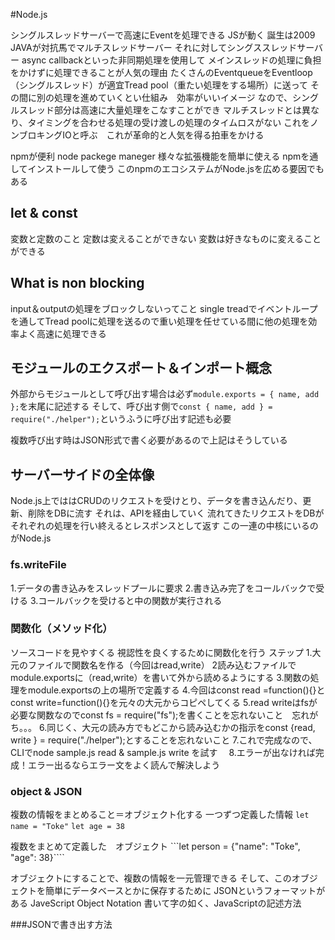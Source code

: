 #Node.js

シングルスレッドサーバーで高速にEventを処理できる
JSが動く
誕生は2009
JAVAが対抗馬でマルチスレッドサーバー
それに対してシングススレッドサーバー
async callbackといった非同期処理を使用して
メインスレッドの処理に負担をかけずに処理できることが人気の理由
たくさんのEventqueueをEventloop（シングルスレッド）が適宜Tread pool（重たい処理をする場所）に送って
その間に別の処理を進めていくとい仕組み　効率がいいイメージ
なので、シングルスレッド部分は高速に大量処理をこなすことができ
マルチスレッドとは異なり、タイミングを合わせる処理の受け渡しの処理のタイムロスがない
これをノンブロキングIOと呼ぶ　これが革命的と人気を得る拍車をかける

npmが便利
node packege maneger
様々な拡張機能を簡単に使える
npmを通してインストールして使う
このnpmのエコシステムがNode.jsを広める要因でもある

## let & const
変数と定数のこと
定数は変えることができない
変数は好きなものに変えることができる


## What is non blocking 
input＆outputの処理をブロックしないってこと
single treadでイベントループを通してTread poolに処理を送るので重い処理を任せている間に他の処理を効率よく高速に処理できる


## モジュールのエクスポート＆インポート概念
外部からモジュールとして呼び出す場合は必ず```module.exports = { name, add };```を末尾に記述する
そして、呼び出す側で```const { name, add } = require("./helper");```というふうに呼び出す記述も必要

複数呼び出す時はJSON形式で書く必要があるので上記はそうしている



## サーバーサイドの全体像
Node.js上でははCRUDのリクエストを受けとり、データを書き込んだり、更新、削除をDBに流す
それは、APIを経由していく
流れてきたリクエストをDBがそれぞれの処理を行い終えるとレスポンスとして返す
この一連の中核にいるのがNode.js


### fs.writeFile
1.データの書き込みをスレッドプールに要求
2.書き込み完了をコールバックで受ける
3.コールバックを受けると中の関数が実行される


### 関数化（メソッド化）
ソースコードを見やすくる
視認性を良くするために関数化を行う
ステップ
1.大元のファイルで関数名を作る（今回はread,write）
2読み込むファイルでmodule.exportsに（read,write）を書いて外から読めるようにする
3.関数の処理をmodule.exportsの上の場所で定義する
4.今回はconst read =function(){}とconst write=function(){}を元々の大元からコピペしてくる
5.read writeはfsが必要な関数なのでconst fs = require("fs");を書くことを忘れないこと　忘れがち。。。
6.同じく、大元の読み方でもどこから読み込むかの指示をconst {read, write } = require("./helper");とすることを忘れないこと
7.これで完成なので、CLIでnode sample.js read & sample.js write を試す　
8.エラーが出なければ完成！エラー出るならエラー文をよく読んで解決しよう

### object & JSON
複数の情報をまとめること＝オブジェクト化する
一つずつ定義した情報
```let name = "Toke"```
```let age = 38```

複数をまとめて定義した　オブジェクト
```let person = {"name": "Toke", "age": 38}````

オブジェクトにすることで、複数の情報を一元管理できる
そして、このオブジェクトを簡単にデータベースとかに保存するために
JSONというフォーマットがある
JaveScript Object Notation
書いて字の如く、JavaScriptの記述方法

###JSONで書き出す方法
